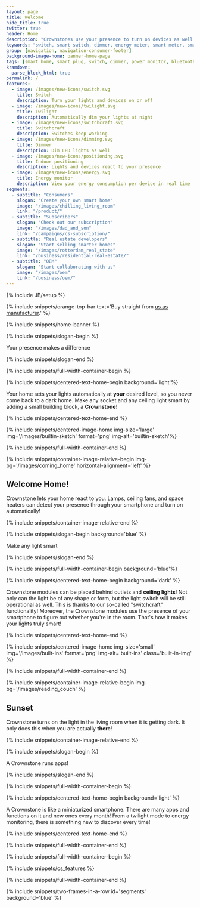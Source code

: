 ```yaml
---
layout: page
title: Welcome
hide_title: true
twitter: true
header: Home
description: "Crownstones use your presence to turn on devices as well as dim the lights."
keywords: "switch, smart switch, dimmer, energy meter, smart meter, smart home, save energy, Homey, Philips Hue, Google Home"
group: [navigation, navigation-consumer-footer]
background-image-home: banner-home-page
tags: [smart home, smart plug, switch, dimmer, power monitor, bluetooth, ble, bluetooth low energy, indoor positioning]
kramdown:
  parse_block_html: true
permalink: /
features:
  - image: /images/new-icons/switch.svg
    title: Switch
    description: Turn your lights and devices on or off
  - image: /images/new-icons/twilight.svg
    title: Twilight
    description: Automatically dim your lights at night
  - image: /images/new-icons/switchcraft.svg
    title: Switchcraft
    description: Switches keep working
  - image: /images/new-icons/dimming.svg
    title: Dimmer
    description: Dim LED lights as well
  - image: /images/new-icons/positioning.svg
    title: Indoor positioning
    description: Lights and devices react to your presence
  - image: /images/new-icons/energy.svg
    title: Energy monitor
    description: View your energy consumption per device in real time
segments:
  - subtitle: "Consumers"
    slogan: "Create your own smart home"
    image: "/images/chilling_living_room"
    link: "/product/"
  - subtitle: "Subscribers"
    slogan: "Check out our subscription"
    image: "/images/dad_and_son"
    link: "/campaigns/cs-subscription/"
  - subtitle: "Real estate developers"
    slogan: "Start selling smarter homes"
    image: "/images/rotterdam_real_state"
    link: "/business/residential-real-estate/"
  - subtitle: "OEM"
    slogan: "Start collaborating with us"
    image: "/images/oem"
    link: "/business/oem/"
---
```


{% include JB/setup %}

{% include snippets/orange-top-bar text='Buy straight from <a href="https://shop.crownstone.rocks">us as manufacturer</a>.' %}

{% include snippets/home-banner %}

{% include snippets/slogan-begin %}

Your presence makes a difference

{% include snippets/slogan-end %}

{% include snippets/full-width-container-begin %}

{% include snippets/centered-text-home-begin background='light'%}

Your home sets your lights automatically at **your** desired level, so you never come back to a dark home.  Make any socket and any ceiling light smart by adding a small building block, a **Crownstone**!

{% include snippets/centered-text-home-end %}

{% include snippets/centered-image-home img-size='large' img='/images/builtin-sketch' format='png' img-alt='builtin-sketch'%}

{% include snippets/full-width-container-end %}

{% include snippets/container-image-relative-begin img-bg='/images/coming_home' horizontal-alignment='left' %}

## Welcome Home!

Crownstone lets your home react to you. Lamps, ceiling fans, and space heaters can detect your presence through your smartphone and turn on automatically!

{% include snippets/container-image-relative-end %}

{% include snippets/slogan-begin background='blue' %}

Make any light smart

{% include snippets/slogan-end %}

{% include snippets/full-width-container-begin background='blue'%}

{% include snippets/centered-text-home-begin background='dark' %}

Crownstone modules can be placed behind outlets and **ceiling lights**! Not only can the light be of any shape or form, but the light switch will be still operational as well. This is thanks to our so-called "switchcraft" functionality! Moreover, the Crownstone modules use the presence of your smartphone to figure out whether you're in the room. That's how it makes your lights truly smart!

{% include snippets/centered-text-home-end %}

{% include snippets/centered-image-home img-size='small' img='/images/built-ins' format='png' img-alt='built-ins' class='built-in-img' %}

{% include snippets/full-width-container-end %}

{% include snippets/container-image-relative-begin img-bg='/images/reading_couch' %}

## Sunset

Crownstone turns on the light in the living room when it is getting dark. It only does this when you are actually **there**! 

{% include snippets/container-image-relative-end %}

{% include snippets/slogan-begin %}

A Crownstone runs apps!

{% include snippets/slogan-end %}

{% include snippets/full-width-container-begin %}

{% include snippets/centered-text-home-begin background='light' %}

A Crownstone is like a miniaturized smartphone. There are many apps and functions on it and new ones every month! From a twilight mode to energy monitoring, there is something new to discover every time!

{% include snippets/centered-text-home-end %}

{% include snippets/full-width-container-end %}

{% include snippets/full-width-container-begin %}

{% include snippets/cs_features %}

{% include snippets/full-width-container-end %}

{% include snippets/two-frames-in-a-row id='segments' background='blue' %}
